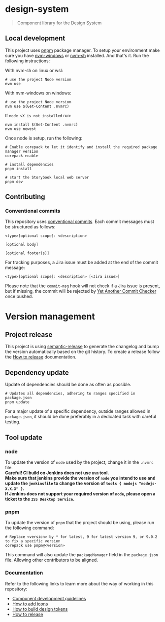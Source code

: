 # design-system

> Component library for the Design System

## Local development

This project uses [pnpm](https://pnpm.io/) package manager. 
To setup your environment make sure you have [nvm-windows](https://github.com/coreybutler/nvm-windows#readme) or [nvm-sh](https://github.com/nvm-sh/nvm#readme) installed.
And that's it.
Run the following instructions:

With nvm-sh on linux or wsl:
```shell
# use the project Node version
nvm use
```

With nvm-windows on windows:
```shell
# use the project Node version
nvm use $(Get-Content .nvmrc)
```
If `node vX is not installed` run:
```shell
nvm install $(Get-Content .nvmrc)
nvm use newest
```
Once node is setup, run the following:
```shell
# Enable corepack to let it identify and install the required package manager version
corepack enable

# install dependencies
pnpm install

# start the Storybook local web server
pnpm dev
```

## Contributing

### Conventional commits

This repository uses [conventional commits](https://www.conventionalcommits.org/en/v1.0.0/). Each commit messages must be structured as follows:

```
<type>[optional scope]: <description>

[optional body]

[optional footer(s)]
```

For tracking purposes, a Jira issue must be added at the end of the commit message:

```
<type>[optional scope]: <description> [<Jira issue>]
```

Please note that the `commit-msg` hook will not check if a Jira issue is present, but if missing, the commit will be rejected by [Yet Another Commit Checker](https://appfire.atlassian.net/wiki/spaces/YACC/overview) once pushed.

# Version management

## Project release

This project is using [semantic-release](https://github.com/semantic-release/semantic-release) to generate the changelog and bump the version automatically based on the git history.
To create a release follow the [How to release](./docs/how-to-release.md) documentation.

## Dependency update

Update of dependencies should be done as often as possible.
```shell
# Updates all dependencies, adhering to ranges specified in package.json
pnpm update
```
For a major update of a specific dependency, outside ranges allowed in `package.json`, it should be done preferably in a dedicated task with careful testing.

## Tool update

### node

To update the version of `node` used by the project, change it in the `.nvmrc` file. \
**Careful! CI build on Jenkins does not use `nvm` tool. \
Make sure that jenkins provide the version of `node` you intend to use and update the `jenkinsfile` to change the version of `tools { nodejs "nodejs-X.X.X" }`. \
If Jenkins does not support your required version of `node`, please open a ticket to the `ISS Desktop Service`.**

### pnpm

To update the version of `pnpm` that the project should be using, please run the following command:
```shell
# Replace <version> by * for latest, 9 for latest version 9, or 9.0.2 to fix a specific version 
corepack use pnpm@<version>
```
This command will also update the `packageManager` field in the `package.json` file. Allowing other contributors to be aligned. 

### Documentation
Refer to the following links to learn more about the way of working in this repository:
- [Component development guidelines](./docs/component-development-guidelines.md)
- [How to add icons](./docs/how-to-add-icons.md)
- [How to build design tokens](./docs/how-to-build-design-tokens.md)
- [How to release](./docs/how-to-release.md)
